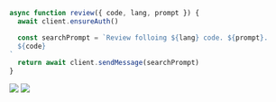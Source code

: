 
<div  mt="2"  grid="~ cols-1 gap-2">
<div>
<Transform :scale="0.8">

```js
async function review({ code, lang, prompt }) {
  await client.ensureAuth()

  const searchPrompt = `Review folloing ${lang} code. ${prompt}.
  ${code}
`
  return await client.sendMessage(searchPrompt)
}
```

</Transform>
</div>
<div>
<img mx-auto src="/chatgpt-demo2.jpg" w="75%" h="~" />
<img mx-auto src="/chatgpt-demo3.jpg" w="75%" h="~" />
</div>
</div >

